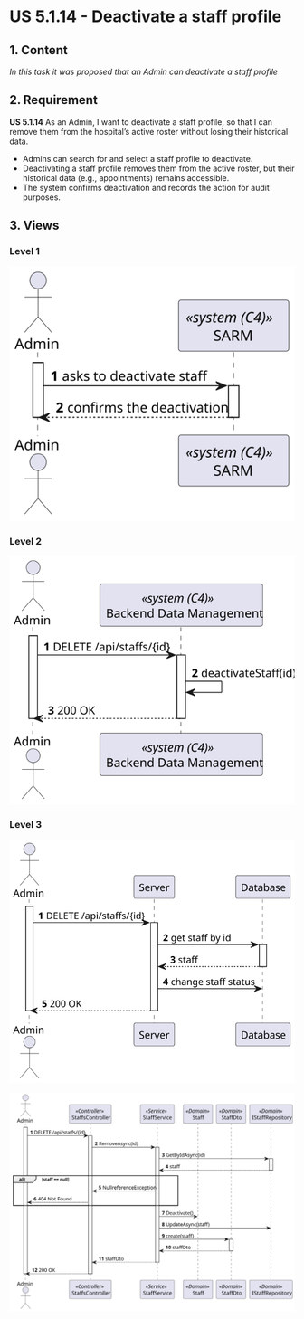 # US 5.1.14 - Deactivate a staff profile

## 1. Content

*In this task it was proposed that an Admin can deactivate a staff profile*

## 2. Requirement

**US 5.1.14** As an Admin, I want to deactivate a staff profile, so that I can remove them from the hospital’s active roster without losing their historical data.

- Admins can search for and select a staff profile to deactivate.
- Deactivating a staff profile removes them from the active roster, but their historical data (e.g.,
appointments) remains accessible.
- The system confirms deactivation and records the action for audit purposes.

## 3. Views

### Level 1

![Process view level 1](views/level1/process-view.svg)

### Level 2

![Process view level 2](views/level2/process-view.svg)

### Level 3

![Process view level 3](views/level3/process-view.svg)

![Process view level 3](views/level3/process-view-2.svg)
